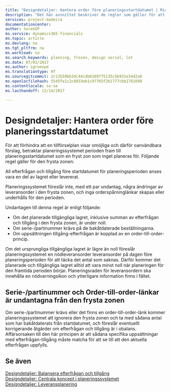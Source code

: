 ```yaml
---
title: "Designdetaljer: Hantera order före planeringsstartdatumet | Microsoft Docs"
description: "Det här avsnittet beskriver de regler som gäller för att planera order i den frysta zonen."
services: project-madeira
documentationcenter: 
author: SorenGP
ms.service: dynamics365-financials
ms.topic: article
ms.devlang: na
ms.tgt_pltfrm: na
ms.workload: na
ms.search.keywords: planning, frozen, design serial, lot
ms.date: 07/01/2017
ms.author: sgroespe
ms.translationtype: HT
ms.sourcegitcommit: 2c13559bb3dc44cdb61697f5135c5b931e34d2a8
ms.openlocfilehash: 5545fe1c2c8833eb1c97765f261777cbb1781098
ms.contentlocale: sv-se
ms.lasthandoff: 12/14/2017

---
```

# <a name="design-details-dealing-with-orders-before-the-planning-starting-date"></a>Designdetaljer: Hantera order före planeringsstartdatumet
För att förhindra att en tillförselplan visar omöjliga och därför oanvändbara förslag, betraktar planeringssystemet perioden fram till planeringsstartdatumet som en fryst zon som inget planeras för. Följande regel gäller för den frysta zonen:  
  
All efterfrågan och tillgång före startdatumet för planeringsperioden anses vara en del av lagret eller levererat.  
  
Planeringssystemet föreslår inte, med ett par undantag, några ändringar av leveransorder i den frysta zonen, och inga orderspårninglänkar skapas eller underhålls för den perioden.  
  
Undantagen till denna regel är enligt följande:  
  
* Om det planerade tillgängliga lagret, inklusive summan av efterfrågan och tillgång i den frysta zonen, är under noll.  
* Om serie-/partinummer krävs på de bakåtdaterade beställningarna.  
* Om uppsättningen tillgång-efterfrågan är kopplad av en order-till-order-princip.  
  
Om det ursprungliga tillgängliga lagret är lägre än noll föreslår planeringssystemet en nödleveransorder leveransorder på dagen före planeringsperioden för att täcka det antal som saknas. Därför kommer det planerade och tillgängliga lagret alltid att vara minst noll när planeringen för den framtida perioden börjar. Planeringsraden för leveransordern ska innehålla en nödvarningsikon och ytterligare information finns i fältet.  
  
## <a name="seriallot-numbers-and-order-to-order-links-are-exempt-from-the-frozen-zone"></a>Serie-/partinummer och Order-till-order-länkar är undantagna från den frysta zonen  
Om serie-/partinummer krävs eller det finns en order-till-order-länk kommer planeringssystemet att ignorera den frysta zonen och ta med sådana antal som har bakåtdaterats från startdatumet, och föreslår eventuellt korrigerande åtgärder om efterfrågan och tillgång är i obalans. Affärsorsaken till den här principen är att sådana specifika uppsättningar med efterfrågan-tillgång måste matcha för att se till att den aktuella efterfrågan uppfylls.  
  
## <a name="see-also"></a>Se även  
[Designdetaljer: Balansera efterfrågan och tillgång](design-details-balancing-demand-and-supply.md)   
[Designdetaljer: Centrala koncept i planeringssystemet](design-details-central-concepts-of-the-planning-system.md)   
[Designdetaljer: Leveransplanering](design-details-supply-planning.md)
